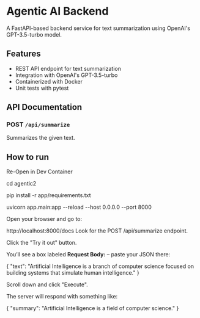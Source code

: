 # Agentic AI Backend

A FastAPI-based backend service for text summarization using OpenAI's GPT-3.5-turbo model.

## Features

- REST API endpoint for text summarization
- Integration with OpenAI's GPT-3.5-turbo
- Containerized with Docker
- Unit tests with pytest

## API Documentation

### POST `/api/summarize`

Summarizes the given text.

## How to run ## 

Re-Open in Dev Container 

 cd agentic2

 pip install -r app/requirements.txt

 uvicorn app.main:app --reload --host 0.0.0.0 --port 8000

Open your browser and go to:


http://localhost:8000/docs
Look for the POST /api/summarize endpoint.

Click the "Try it out" button.

You’ll see a box labeled **Request Body:** – paste your JSON there:

{
  "text": "Artificial Intelligence is a branch of computer science focused on building systems that simulate human intelligence."
}

Scroll down and click "Execute".

The server will respond with something like:


{
  "summary": "Artificial Intelligence is a field of computer science."
}
